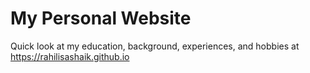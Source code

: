# My Personal Website

Quick look at my education, background, experiences, and hobbies at https://rahilisashaik.github.io
